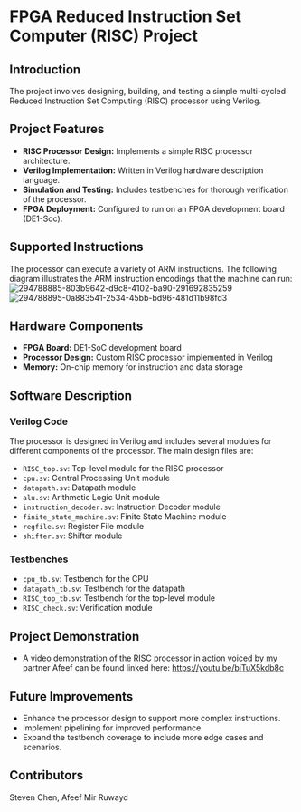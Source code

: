 # FPGA Reduced Instruction Set Computer (RISC) Project

## Introduction

The project involves designing, building, and testing a simple multi-cycled Reduced Instruction Set Computing (RISC) processor using Verilog.

## Project Features

- **RISC Processor Design:** Implements a simple RISC processor architecture.
- **Verilog Implementation:** Written in Verilog hardware description language.
- **Simulation and Testing:** Includes testbenches for thorough verification of the processor.
- **FPGA Deployment:** Configured to run on an FPGA development board (DE1-Soc).

## Supported Instructions

The processor can execute a variety of ARM instructions. The following diagram illustrates the ARM instruction encodings that the machine can run:
![294788885-803b9642-d9c8-4102-ba90-291692835259](https://github.com/user-attachments/assets/79f892f6-46ba-4f79-8f29-117b0704b804)
![294788895-0a883541-2534-45bb-bd96-481d11b98fd3](https://github.com/user-attachments/assets/640ce76f-16c8-49fe-a44b-0b1ef5f74b38)

## Hardware Components

- **FPGA Board:** DE1-SoC development board
- **Processor Design:** Custom RISC processor implemented in Verilog
- **Memory:** On-chip memory for instruction and data storage

## Software Description

### Verilog Code

The processor is designed in Verilog and includes several modules for different components of the processor. The main design files are:

- `RISC_top.sv`: Top-level module for the RISC processor
- `cpu.sv`: Central Processing Unit module
- `datapath.sv`: Datapath module
- `alu.sv`: Arithmetic Logic Unit module
- `instruction_decoder.sv`: Instruction Decoder module
- `finite_state_machine.sv`: Finite State Machine module
- `regfile.sv`: Register File module
- `shifter.sv`: Shifter module

### Testbenches
- `cpu_tb.sv`: Testbench for the CPU
- `datapath_tb.sv`: Testbench for the datapath
- `RISC_top_tb.sv`: Testbench for the top-level module
- `RISC_check.sv`: Verification module

## Project Demonstration

- A video demonstration of the RISC processor in action voiced by my partner Afeef can be found linked here: https://youtu.be/biTuX5kdb8c

## Future Improvements

- Enhance the processor design to support more complex instructions.
- Implement pipelining for improved performance.
- Expand the testbench coverage to include more edge cases and scenarios.

## Contributors
Steven Chen, Afeef Mir Ruwayd

